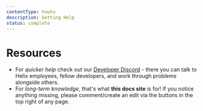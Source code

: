 ```yaml
---
contentType: howto
description: Getting Help
status: complete
---
```


# Resources

- For *quicker help* check out our [Developer Discord](https://discord.gg/helixcreators) - there you can talk to Helix employees, fellow developers, and work through problems alongside others.
- For *long-term knowledge*, that's what **this docs site** is for! If you notice anything missing, please comment/create an edit via the buttons in the top right of any page.
